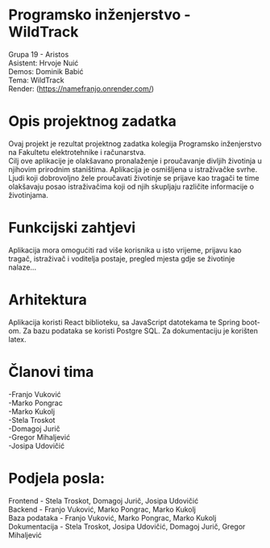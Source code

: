 # Programsko inženjerstvo - WildTrack
Grupa 19 - Aristos <br>
Asistent: Hrvoje Nuić <br>
Demos: Dominik Babić <br> 
Tema: WildTrack <br> 
Render: (https://namefranjo.onrender.com/)

# Opis projektnog zadatka
Ovaj projekt je rezultat projektnog zadatka kolegija Programsko inženjerstvo na Fakultetu elektrotehnike i računarstva.
<br>
Cilj ove aplikacije je olakšavano pronalaženje i proučavanje divljih životinja u njihovim prirodnim staništima. 
Aplikacija je osmišljena u istraživačke svrhe. Ljudi koji dobrovoljno žele proučavati životinje se prijave kao tragači te time olakšavaju posao istraživačima koji od njih skupljaju različite informacije o životinjama.

# Funkcijski zahtjevi 
Aplikacija mora omogućiti rad više korisnika u isto vrijeme, prijavu kao tragač, istraživač i voditelja postaje, pregled mjesta gdje se životinje nalaze...

#  Arhitektura
Aplikacija koristi React biblioteku, sa JavaScript datotekama te Spring boot-om. Za bazu podataka se koristi Postgre SQL.
Za dokumentaciju je korišten latex.
 
#  Članovi tima
-Franjo Vuković <br>
-Marko Pongrac <br>
-Marko Kukolj <br> 
-Stela Troskot <br>
-Domagoj Jurič <br> 
-Gregor Mihaljević <br>
-Josipa Udovičić 

# Podjela posla:
Frontend - Stela Troskot, Domagoj Jurič, Josipa Udovičić <br>
Backend - Franjo Vuković, Marko Pongrac, Marko Kukolj <br>
Baza podataka - Franjo Vuković, Marko Pongrac, Marko Kukolj <br>
Dokumentacija - Stela Troskot, Josipa Udovičić, Domagoj Jurič, Gregor Mihaljević
